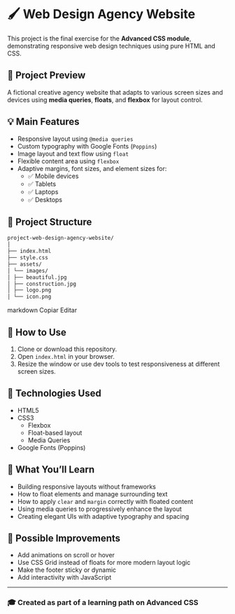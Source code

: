 # 🖌️ Web Design Agency Website 

This project is the final exercise for the **Advanced CSS module**, demonstrating responsive web design techniques using pure HTML and CSS.

## 📸 Project Preview

A fictional creative agency website that adapts to various screen sizes and devices using **media queries**, **floats**, and **flexbox** for layout control.

## 💡 Main Features

- Responsive layout using `@media queries`
- Custom typography with Google Fonts (`Poppins`)
- Image layout and text flow using `float`
- Flexible content area using `flexbox`
- Adaptive margins, font sizes, and element sizes for:
  - ✅ Mobile devices  
  - ✅ Tablets  
  - ✅ Laptops  
  - ✅ Desktops

## 📁 Project Structure

```markdown
project-web-design-agency-website/
│
├── index.html
├── style.css
├── assets/
│ └── images/
│ ├── beautiful.jpg
│ ├── construction.jpg
│ ├── logo.png
│ └── icon.png
```
markdown
Copiar
Editar

## 🧪 How to Use

1. Clone or download this repository.
2. Open `index.html` in your browser.
3. Resize the window or use dev tools to test responsiveness at different screen sizes.

## 🔧 Technologies Used

- HTML5
- CSS3
  - Flexbox
  - Float-based layout
  - Media Queries
- Google Fonts (Poppins)

## 🧠 What You’ll Learn

- Building responsive layouts without frameworks
- How to float elements and manage surrounding text
- How to apply `clear` and `margin` correctly with floated content
- Using media queries to progressively enhance the layout
- Creating elegant UIs with adaptive typography and spacing

## 🚀 Possible Improvements

- Add animations on scroll or hover
- Use CSS Grid instead of floats for more modern layout logic
- Make the footer sticky or dynamic
- Add interactivity with JavaScript

---

### 🎓 Created as part of a learning path on **Advanced CSS**